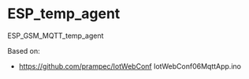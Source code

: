 # ESP_temp_agent
ESP_GSM_MQTT_temp_agent

Based on:
* https://github.com/prampec/IotWebConf IotWebConf06MqttApp.ino
